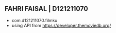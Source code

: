 ## FAHRI FAISAL | D121211070
- com.d121211070.filmku
- using API from https://developer.themoviedb.org/
